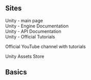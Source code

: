 ## Sites  

Unity - main page  
Unity - Engine Documentation  
Unity - API Documentation  
Unity - Official Tutorials  

Official YouTube channel with tutorials  

Unity Assets Store  

## Basics  
